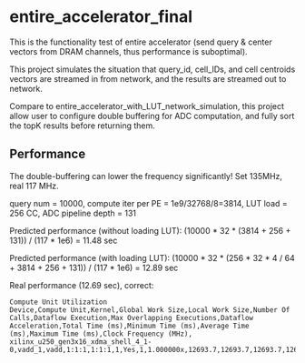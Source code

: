 # entire_accelerator_final

This is the functionality test of entire accelerator (send query & center vectors from DRAM channels, thus performance is suboptimal). 

This project simulates the situation that query_id, cell_IDs, and cell centroids vectors are streamed in from network, and the results are streamed out to network.

Compare to entire_accelerator_with_LUT_network_simulation, this project allow user to configure double buffering for ADC computation, and fully sort the topK results before returning them.

## Performance

The double-buffering can lower the frequency significantly! Set 135MHz, real 117 MHz.


query num = 10000, compute iter per PE = 1e9/32768/8=3814, LUT load = 256 CC, ADC pipeline depth = 131

Predicted performance (without loading LUT): (10000 * 32 * (3814 + 256 + 131)) / (117 * 1e6) = 11.48 sec

Predicted performance (with loading LUT): (10000 * 32 * (256 * 32 * 4 / 64 + 3814 + 256 + 131)) / (117 * 1e6) = 12.89 sec

Real performance (12.69 sec), correct:

```
Compute Unit Utilization
Device,Compute Unit,Kernel,Global Work Size,Local Work Size,Number Of Calls,Dataflow Execution,Max Overlapping Executions,Dataflow Acceleration,Total Time (ms),Minimum Time (ms),Average Time (ms),Maximum Time (ms),Clock Frequency (MHz),
xilinx_u250_gen3x16_xdma_shell_4_1-0,vadd_1,vadd,1:1:1,1:1:1,1,Yes,1,1.000000x,12693.7,12693.7,12693.7,12693.7,117,
```